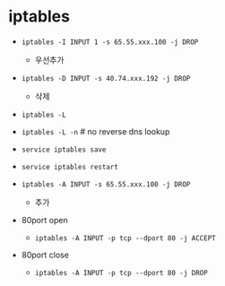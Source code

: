 # iptables

* `iptables -I INPUT 1 -s 65.55.xxx.100 -j DROP`
  * 우선추가
* `iptables -D INPUT -s 40.74.xxx.192 -j DROP`
  * 삭제
* `iptables -L`
* `iptables -L -n` # no reverse dns lookup
* `service iptables save`
* `service iptables restart`

* `iptables -A INPUT -s 65.55.xxx.100 -j DROP`
  * 추가
* 80port open
  * `iptables -A INPUT -p tcp --dport 80 -j ACCEPT`
* 80port close
  * `iptables -A INPUT -p tcp --dport 80 -j DROP`
